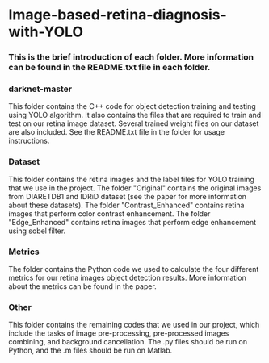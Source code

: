 # Image-based-retina-diagnosis-with-YOLO

### This is the brief introduction of each folder. More information can be found in the README.txt file in each folder.

### darknet-master
This folder contains the C++ code for object detection training and testing using YOLO algorithm. It also contains the files that are required to train and test on our retina image dataset. Several trained weight files on our dataset are also included. See the README.txt file in the folder for usage instructions.

### Dataset
This folder contains the retina images and the label files for YOLO training that we use in the project. The folder "Original" contains the original images from DIARETDB1 and IDRiD dataset (see the paper for more information about these datasets). The folder "Contrast_Enhanced" contains retina images that perform color contrast enhancement. The folder "Edge_Enhanced" contains retina images that perform edge enhancement using sobel filter.

### Metrics
The folder contains the Python code we used to calculate the four different metrics for our retina images object detection results. More information about the metrics can be found in the paper.

### Other
This folder contains the remaining codes that we used in our project, which include the tasks of image pre-processing, pre-processed images combining, and background cancellation. The .py files should be run on Python, and the .m files should be run on Matlab.
